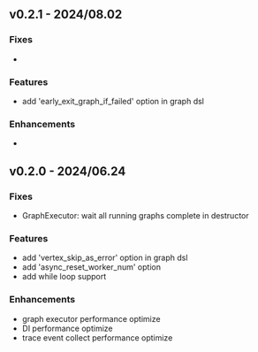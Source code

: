 

## v0.2.1 - 2024/08.02

### Fixes
- 

### Features
- add 'early_exit_graph_if_failed' option in graph dsl 

### Enhancements
-


## v0.2.0 - 2024/06.24

### Fixes
- GraphExecutor: wait all running graphs complete in destructor 

### Features
- add 'vertex_skip_as_error' option in graph dsl 
- add 'async_reset_worker_num' option
- add while loop support

### Enhancements
- graph executor performance optimize
- DI performance optimize
- trace event collect performance optimize

